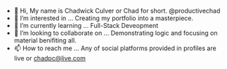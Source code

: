 - 👋 Hi, My name is Chadwick Culver or Chad for short. @productivechad
- 👀 I’m interested in ... Creating my portfolio into a masterpiece.
- 🌱 I’m currently learning ... Full-Stack Deveopment
- 💞️ I’m looking to collaborate on ... Demonstrating logic and focusing on material benifiting all.
- 📫 How to reach me ... Any of social platforms provided in profiles are live or chadpc@live.com

<!---
productivechad/productivechad is a ✨ special ✨ repository because its `README.md` (this file) appears on your GitHub profile.
You can click the Preview link to take a look at your changes.
--->
